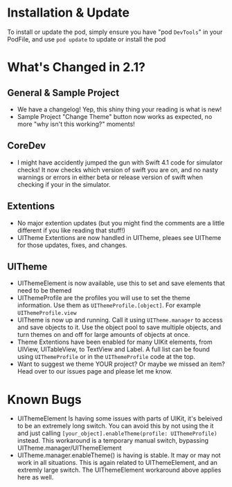 #  Installation & Update

To install or update the pod, simply ensure you have "pod `DevTools`" in your PodFile, and use `pod update` to update or install the pod

# What's Changed in 2.1?

## General & Sample Project

* We have a changelog! Yep, this shiny thing your reading is what is new!
* Sample Project "Change Theme" button now works as expected, no more "why isn't this working?" moments!

## CoreDev

* I might have accidently jumped the gun with Swift 4.1 code for simulator checks! It now checks which version of swift you are on, and no nasty warnings or errors in either beta or release version of swift when checking if your in the simulator.

## Extentions

* No major extention updates (but you might find the comments are a little different if you like reading that stuff!)
* UITheme Extentions are now handled in UITheme, pleaes see UITheme for those updates, fixes, and changes.

## UITheme

* UIThemeElement is now available, use this to set and save elements that need to be themed
* UIThemeProfile are the profiles you will use to set the theme information. Use them as `UIThemeProfile.[object]`. For example `UIThemeProfile.view`
* UITheme is now up and running. Call it using `UITheme.manager` to access and save objects to it. Use the object pool to save multiple objects, and turn themes on and off for large amounts of objects at once.
* Theme Extentions have been enabled for many UIKit elements, from UIView, UITableView, to TextView and Label. A full list can be found using `UIThemeProfile` or in the `UIThemeProfile` code at the top.
* Want to suggest we theme YOUR project? Or maybe we missed an item? Head over to our issues page and please let me know.


# Known Bugs

* UIThemeElement Is having some issues with parts of UIKit, it's beleived to be an extremely long switch. You can avoid this by not using the it and just calling `[your_object].enableTheme(profile: UIThemeProfile)` instead. This workaround is a temporary manual switch, bypassing UITheme.manager/UIThemeElement
* UITheme.manager.enableTheme() is having is stable. It may or may not work in all situations. This is again related to UIThemeElement, and an extremly large switch. The UIThemeElement workaround above applies here as well.
